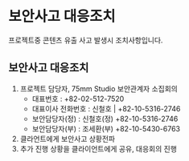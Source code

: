 # 보안사고 대응조치

프로젝트중 콘텐츠 유출 사고 발생시 조치사항입니다.

## 보안사고 대응조치
1. 프로젝트 담당자, 75mm Studio 보안관계자 소집회의
    - 대표번호 : +82-02-512-7520
    - 대표이사 전화번호 : 신철호 | +82-10-5316-2746
    - 보안담당자(정) : 신철호(정) +82-10-5316-2746
    - 보안담당자(부) : 조세환(부) +82-10-5430-6763
1. 클라언트에게 보안사고 상황전파
1. 추가 진행 상황을 클라이언트에게 공유, 대응회의 진행
